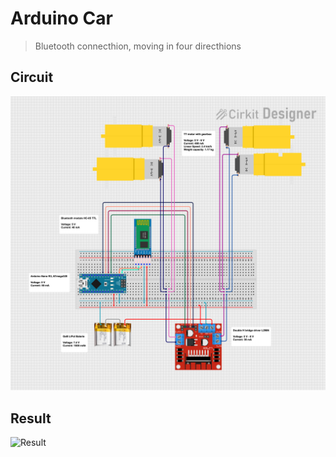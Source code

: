 # Arduino Car

> Bluetooth connecthion, moving in four directhions

## Circuit

![Circuit](circuit/arduino_car_bluetooth.png)

## Result

![Result](result.HEIC)